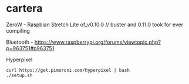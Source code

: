 # cartera

ZeroW - Raspbian Stretch Lite of_v0.10.0
// buster and 0.11.0 took for ever compiling

Bluetooth - https://www.raspberrypi.org/forums/viewtopic.php?p=963751#p963751

Hyperpixel 
```
curl https://get.pimoroni.com/hyperpixel | bash
./setup.sh
```

